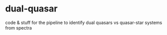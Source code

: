 # dual-quasar
code &amp; stuff for the pipeline to identify dual quasars vs quasar-star systems from spectra
